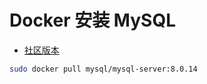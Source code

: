 # Docker 安装 MySQL

- [社区版本](https://hub.docker.com/r/mysql/mysql-server/tags/)

``` sh
sudo docker pull mysql/mysql-server:8.0.14
```

